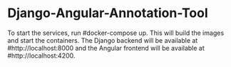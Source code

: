 # Django-Angular-Annotation-Tool

To start the services, run #docker-compose up. This will build the images and start the containers. The Django backend will be available at #http://localhost:8000 and the Angular frontend will be available at #http://localhost:4200.
